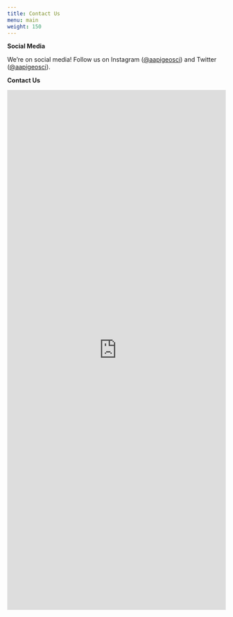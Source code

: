 ```yaml
---
title: Contact Us
menu: main
weight: 150
---
```

**Social Media**

We’re on social media! Follow us on Instagram ([@aapigeosci](https://www.instagram.com/aapigeosci/)) and Twitter ([@aapigeosci](https://twitter.com/aapigeosci)). 

**Contact Us**
<div class="googleForm">
    <iframe src="https://docs.google.com/forms/d/e/1FAIpQLSfY-a5VHZKflOZvblGycBCehKV8EvAR5ilwG5BUs2EqPgQuRA/viewform?embedded=true" width="100%" height="1200" frameborder="0" marginheight="0" marginwidth="0">Loading…</iframe>
</div>
